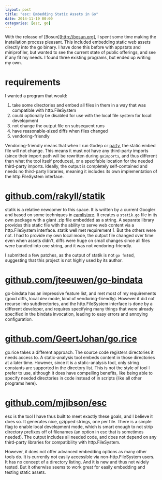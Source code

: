 ```yaml
---
layout: post
title: "esc: Embedding Static Assets in Go"
date: 2014-11-19 00:00
categories: [esc, go]
---
```


With the release of [Bosun][http://bosun.org], I spent some time making
the installation process pleasant. This included embedding static web
assets directly into the go binary. I have done this before with appstats
and miniprofiler, but wanted to see the current state of public offerings,
and see if any fit my needs. I found three existing programs, but ended up
writing my own.

# requirements

I wanted a program that would:

1. take some directories and embed all files in them in a way that was compatible with http.FileSystem
2. could optionally be disabled for use with the local file system for local development
3. not change the output file on subsequent runs
4. have reasonable-sized diffs when files changed
5. vendoring-friendly

Vendoring-friendly means that when I run Godep or
[party](https://github.com/mjibson/party), the static embed file will not
change. This means it must not have any third-party imports (since their
import path will be rewritten during `goimports`, and thus different than
what the tool itself produces), or a specifable location for the needed
third-party imports. Ideally, the output is completely self-contained and
needs no third-party libraries, meaning it includes its own implementation
of the http.FileSystem interface.

# [github.com/rakyll/statik](https://github.com/rakyll/statik)

statik is a relative newcomer to this space. It is written by a current Googler
and based on some techniques in [camlistore](http://camlistore.org/). It
creates a `statik.go` file in its own package with a giant .zip file embedded
as a string. A separate library provides this static file with the ability
to serve web content via a http.FileSystem interface. statik well met
requirement 1. But the others were not. I had to provide my own local mode,
the output file changed over time even when assets didn't, diffs were huge
on small changes since all files were bundled into one string, and it was
not vendoring-friendly.

I submitted a few patches, as the output of statik is not `go fmt`ed,
suggesting that this project is not highly used by its author.

# [github.com/jteeuwen/go-bindata](https://github.com/jteeuwen/go-bindata)

go-bindata has an impressive feature list, and met most of my requirements
(good diffs, local dev mode, kind of vendoring-friendly). However it did not
recurse into subdirectories, and the http.FileSystem interface is done by a
different developer, and requires specifying many things that were already
specified in the bindata invocation, leading to easy errors and annoying
configuration.

# [github.com/GeertJohan/go.rice](https://github.com/GeertJohan/go.rice)

go.rice takes a different approach. The source code registers directories it
needs access to. A static-analysis tool embeds content in those directories
at a later time. However, since it is a static-analysis tool, only string
constants are supported in the directory list. This is not the style of tool
I prefer to use, although it does have compelling benefits, like being able
to specify needed directories in code instead of in scripts (like all other
programs here).

# [github.com/mjibson/esc](https://github.com/mjibson/esc)

esc is the tool I have thus built to meet exactly these goals, and I believe
it does so. It generates nice, gzipped strings, one per file. There is a
simple flag to enable local development mode, which is smart enough to not
strip directory prefixes off of filenames (an option in esc that is sometimes
needed). The output includes all needed code, and does not depend on any
third-party libraries for compatibility with http.FileSystem.

However, it does not offer advanced embedding options as many other tools
do. It is currently not easily accessible via non-http.FileSystem users. It
has no concept of a directory listing. And it is new and thus not widely
tested. But it otherwise seems to work great for easily embedding and testing
static assets.
